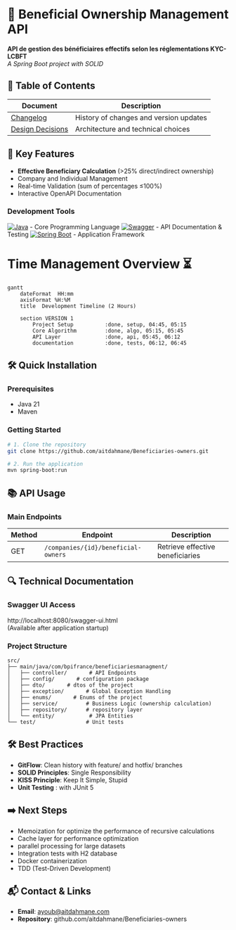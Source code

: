 # 🏦 Beneficial Ownership Management API

**API de gestion des bénéficiaires effectifs selon les réglementations KYC-LCBFT**  
*A Spring Boot project with SOLID*



## 📖 Table of Contents
| Document | Description |
|----------|-------------|
| [Changelog](docs/CHANGELOG.md) | History of changes and version updates |
| [Design Decisions](docs/DESIGN-DECISIONS.md) | Architecture and technical choices |
## 🚀 Key Features

- **Effective Beneficiary Calculation** (>25% direct/indirect ownership)
- Company and Individual Management
- Real-time Validation (sum of percentages ≤100%)
- Interactive OpenAPI Documentation


### Development Tools
[![Java](https://img.shields.io/badge/Java-21-orange?logo=java)](https://www.oracle.com/java/) - Core Programming Language
[![Swagger](https://img.shields.io/badge/Swagger-3.0-%2385EA2D?logo=swagger)](https://swagger.io/) - API Documentation & Testing
[![Spring Boot](https://img.shields.io/badge/Spring_Boot-3.2-green?logo=spring)](https://spring.io/) - Application Framework



# Time Management Overview ⏳

```mermaid
gantt
    dateFormat  HH:mm
    axisFormat %H:%M
    title  Development Timeline (2 Hours)

    section VERSION 1 
        Project Setup          :done, setup, 04:45, 05:15
        Core Algorithm         :done, algo, 05:15, 05:45
        API Layer              :done, api, 05:45, 06:12
        documentation          :done, tests, 06:12, 06:45

```

## 🛠 Quick Installation

### Prerequisites

- Java 21
- Maven

### Getting Started

```bash
# 1. Clone the repository
git clone https://github.com/aitdahmane/Beneficiaries-owners.git

# 2. Run the application
mvn spring-boot:run
```

## 📚 API Usage

### Main Endpoints

| Method | Endpoint | Description |
|--------|----------|-------------|
| GET | `/companies/{id}/beneficial-owners` | Retrieve effective beneficiaries |

## 🔍 Technical Documentation

### Swagger UI Access
http://localhost:8080/swagger-ui.html  
(Available after application startup)

### Project Structure

```
src/
├── main/java/com/bpifrance/beneficiariesmanagment/
│   ├── controller/       # API Endpoints
│   ├── config/       # configuration package
│   ├── dto/       # dtos of the project
│   ├── exception/       # Global Exception Handling
│   ├── enums/       # Enums of the project
│   ├── service/         # Business Logic (ownership calculation)
│   ├── repository/      # repository layer
│   └── entity/           # JPA Entities
└── test/                # Unit tests
```


## 🛠 Best Practices

- **GitFlow**: Clean history with feature/ and hotfix/ branches
- **SOLID Principles**: Single Responsibility
- **KISS Principle**: Keep It Simple, Stupid
- **Unit Testing**  : with JUnit 5

## ➡️ Next Steps

- Memoization for optimize the performance of recursive calculations
- Cache layer for performance optimization
- parallel processing for large datasets
- Integration tests with H2 database
- Docker containerization
- TDD (Test-Driven Development)

## 📬 Contact & Links

- **Email**: ayoub@aitdahmane.com
- **Repository**: github.com/aitdahmane/Beneficiaries-owners